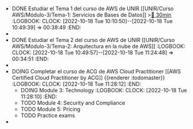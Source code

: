 - DONE Estudiar el Tema 1 del curso de AWS de UNIR [[UNIR/Curso AWS/Módulo-3/Tema-1: Servicios de Bases de Datos]] >[🍅 30min](#agenda-pomo://?t=f-1666080674567-1800)
  :LOGBOOK:
  CLOCK: [2022-10-18 Tue 10:10:50]--[2022-10-18 Tue 10:49:39] =>  00:38:49
  :END:
-
- DONE Estudiar el Tema 2 del curso de AWS de UNIR [[UNIR/Curso AWS/Módulo-3/Tema-2: Arquitectura en la nube de AWS]]
  :LOGBOOK:
  CLOCK: [2022-10-18 Tue 10:49:57]--[2022-10-18 Tue 11:24:48] =>  00:34:51
  :END:
-
- DOING Completar el curso de ACG de AWS Cloud Practitioner [[AWS Certified Cloud Practitioner by ACG]] {{renderer :todomaster}}
  :LOGBOOK:
  CLOCK: [2022-10-18 Tue 11:28:12]
  :END:
	- DOING Module 3: Technology
	  :LOGBOOK:
	  CLOCK: [2022-10-18 Tue 11:28:10]
	  :END:
	- TODO Module 4: Security and Compliance
	- TODO Module 5: Pricing
	- TODO Practice exams
-